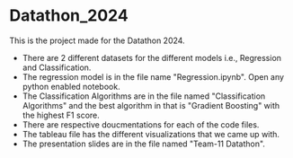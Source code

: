 # Datathon_2024
This is the project made for the Datathon 2024.
- There are 2 different datasets for the different models i.e., Regression and Classification.
- The regression model is in the file name "Regression.ipynb". Open any python enabled notebook.
- The Classification Algorithms are in the file named "Classification Algorithms" and the best algorithm in that is "Gradient Boosting" with the highest F1 score.
- There are respective doucmentations for each of the code files.
- The tableau file has the different visualizations that we came up with.
- The presentation slides are in the file named "Team-11 Datathon".
